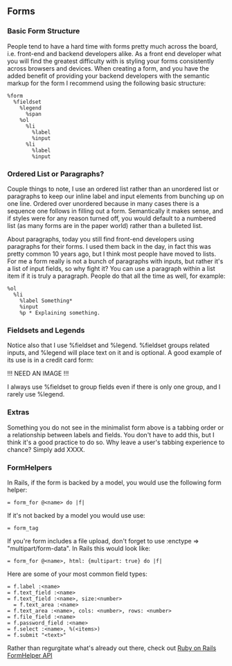 Forms
-----

### Basic Form Structure

People tend to have a hard time with forms pretty much across the board, i.e. front-end and backend developers alike. As a front end developer what you will find the greatest difficulty with is styling your forms consistently across browsers and devices. When creating a form, and you have the added benefit of providing your backend developers with the semantic markup for the form I recommend using the following basic structure:

    %form
      %fieldset
        %legend
          %span
        %ol
          %li
            %label
            %input
          %li
            %label
            %input

### Ordered List or Paragraphs?

Couple things to note, I use an ordered list rather than an unordered list or paragraphs to keep our inline label and input elements from bunching up on one line. Ordered over unordered because in many cases there is a sequence one follows in filling out a form. Semantically it makes sense, and if styles were for any reason turned off, you would default to a numbered list (as many forms are in the paper world) rather than a bulleted list.

About paragraphs, today you still find front-end developers using paragraphs for their forms. I used them back in the day, in fact this was pretty common 10 years ago, but I think most people have moved to lists. For me a form really is not a bunch of paragraphs with inputs, but rather it's a list of input fields, so why fight it? You can use a paragraph within a list item if it is truly a paragraph. People do that all the time as well, for example:

    %ol
      %li
        %label Something*
        %input
        %p * Explaining something.

### Fieldsets and Legends

Notice also that I use %fieldset and %legend. %fieldset groups related inputs, and %legend will place text on it and is optional. A good example of its use is in a credit card form:

!!! NEED AN IMAGE !!!

I always use %fieldset to group fields even if there is only one group, and I rarely use %legend.

### Extras

Something you do not see in the minimalist form above is a tabbing order or a relationship between labels and fields. You don't have to add this, but I think it's a good practice to do so. Why leave a user's tabbing experience to chance? Simply add XXXX.

### FormHelpers

In Rails, if the form is backed by a model, you would use the following form helper:

    = form_for @<name> do |f|

If it's not backed by a model you would use use:

    = form_tag

If you're form includes a file upload, don't forget to use :enctype => "multipart/form-data". In Rails this would look like:

    = form_for @<name>, html: {multipart: true} do |f|

Here are some of your most common field types:

    = f.label :<name>
    = f.text_field :<name>
    = f.text_field :<name>, size:<number>
      = f.text_area :<name>
    = f.text_area :<name>, cols: <number>, rows: <number>
    = f.file_field :<name>
    = f.password_field :<name>
    = f.select :<name>, %(<items>)
    = f.submit "<text>"
  
Rather than regurgitate what's already out there, check out [Ruby on Rails FormHelper API][FormHelper API]

[FormHelper API]:       http://api.rubyonrails.org/classes/ActionView/Helpers/FormHelper.html